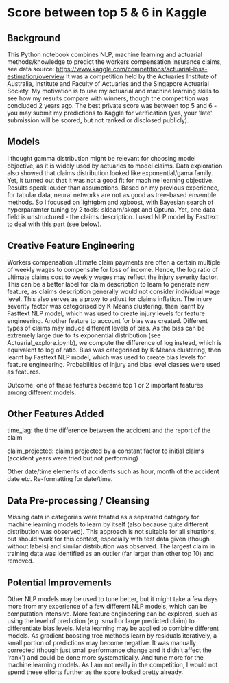 # Score between top 5 & 6 in Kaggle

## Background
This Python notebook combines NLP, machine learning and actuarial methods/knowledge to predict the workers compensation insurance claims, see data source: https://www.kaggle.com/competitions/actuarial-loss-estimation/overview
It was a competition held by the Actuaries Institute of Australia, Institute and Faculty of Actuaries and the Singapore Actuarial Society.
My motivation is to use my actuarial and machine learning skills to see how my results compare with winners, though the competition was concluded 2 years ago. The best private score was between top 5 and 6 - you may submit my predictions to Kaggle for verification (yes, your 'late' submission will be scored, but not ranked or disclosed publicly).

## Models
I thought gamma distribution might be relevant for choosing model objective, as it is widely used by actuaries to model claims. Data exploration also showed that claims distribution looked like exponential/gama family. Yet, it turned out that it was not a good fit for machine learning objective. Results speak louder than assumptions. Based on my previous experience, for tabular data, neural networks are not as good as tree-based ensemble methods. So I focused on lightgbm and xgboost, with Bayesian search of hyperparamter tuning by 2 tools: sklearn/skopt and Optuna. Yet, one data field is unstructured - the claims description. I used NLP model by Fasttext to deal with this part (see below). 

## Creative Feature Engineering
Workers compensation ultimate claim payments are often a certain multiple of weekly wages to compensate for loss of income. Hence, the log ratio of ultimate claims cost to weekly wages may reflect the injury severity factor. This can be a better label for claim description to learn to generate new feature, as claims description generally would not consider individual wage level. This also serves as a proxy to adjust for claims inflation. The injury severity factor was categorised by K-Means clustering, then learnt by Fasttext NLP model, which was used to create injury levels for feature engineering.
Another feature to account for bias was created. Different types of claims may induce different levels of bias. As the bias can be extremely large due to its exponential distribution (see Actuarial_explore.ipynb), we compute the difference of log instead, which is equivalent to log of ratio.  Bias was categorised by K-Means clustering, then learnt by Fasttext NLP model, which was used to create bias levels for feature engineering.
Probabilities of injury and bias level classes were used as features.

Outcome: one of these features became top 1 or 2 important features among different models.

## Other Features Added
time_lag: the time difference between the accident and the report of the claim

claim_projected: claims projected by a constant factor to initial claims (accident years were tried but not performing)

Other date/time elements of accidents such as hour, month of the accident date etc. Re-formatting for date/time.

## Data Pre-processing / Cleansing
Missing data in categories were treated as a separated category for machine learning models to learn by itself (also because quite different distribution was observed). This approach is not suitable for all situations, but should work for this context, especially with test data given (though without labels) and similar distribution was observed. The largest claim in training data was identified as an outlier (far larger than other top 10) and removed.

## Potential Improvements
Other NLP models may be used to tune better, but it might take a few days more from my experience of a few different NLP models, which can be computation intensive. More feature engineering can be explored, such as using the level of prediction (e.g. small or large predicted claim) to differentiate bias levels. Meta learning may be applied to combine different models. As gradient boosting tree methods learn by residuals iteratively, a small portion of predictions may become negative. It was manually corrected (though just small performance change and it didn't affect the 'rank') and could be done more systematically. And tune more for the machine learning models. As I am not really in the competition, I would not spend these efforts further as the score looked pretty already.


